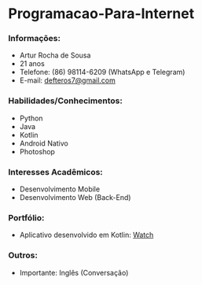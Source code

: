 # Programacao-Para-Internet


### Informações:

- Artur Rocha de Sousa
- 21 anos
- Telefone: (86) 98114-6209 (WhatsApp e Telegram)
- E-mail: defteros7@gmail.com

### Habilidades/Conhecimentos:

- Python
- Java
- Kotlin
- Android Nativo
- Photoshop

### Interesses Acadêmicos:

- Desenvolvimento Mobile
- Desenvolvimento Web (Back-End)


### Portfólio:

- Aplicativo desenvolvido em Kotlin: [Watch](https://github.com/artur-auditore/Watch)

### Outros:

- Importante: Inglês (Conversação)
